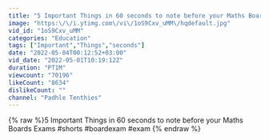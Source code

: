 ```yaml
---
title: "5 Important Things in 60 seconds to note before your Maths Boards Exams #shorts #boardexam #exam"
image: "https:\/\/i.ytimg.com\/vi\/1oS9Cxv_uMM\/hqdefault.jpg"
vid_id: "1oS9Cxv_uMM"
categories: "Education"
tags: ["Important","Things","seconds"]
date: "2022-05-04T00:12:52+03:00"
vid_date: "2022-05-01T10:19:12Z"
duration: "PT1M"
viewcount: "70196"
likeCount: "8634"
dislikeCount: ""
channel: "Padhle Tenthies"
---
```

{% raw %}5 Important Things in 60 seconds to note before your Maths Boards Exams #shorts #boardexam #exam {% endraw %}
